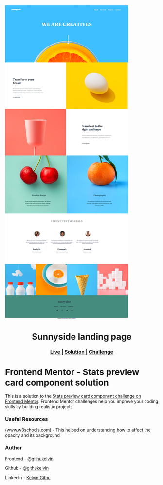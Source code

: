 <img src="https://github.com/githukelvin/sunnyside-landing-page/blob/main/project-preview.png"></img>


<h1 align="center">Sunnyside landing page </h1>

<div align="center">
  <h3>
    <a href="https://githukelvin.github.io/sunnyside-landing-page/" color="white">
      Live
    </a>
    <span> | </span>
    <a href="https://github.com/githukelvin/sunnyside-landing-page.git">
      Solution
    </a>
   <span> | </span>
    <a href="https://www.frontendmentor.io/challenges/sunnyside-agency-landing-page-7yVs3B6ef/hub/sunnyside-agency-landing-page-Sk-jCXhNq">
      Challenge
    </a>
  </h3>
</div>


# Frontend Mentor - Stats preview card component solution


This is a solution to the [Stats preview card component challenge on Frontend Mentor](https://www.frontendmentor.io/challenges/stats-preview-card-component-8JqbgoU62). Frontend Mentor challenges help you improve your coding skills by building realistic projects. 



   ### Useful Resources

   (www.w3schools.com)  - This helped on understanding  how to affect  the opacity and its background

   ### Author

   Frontend - [@githukelvin](https://www.frontendmentor.io/profile/githukelvin)

   Github - [@githukelvin](https://github.com/githukelvin)

   LinkedIn - [Kelvin Githu](https://www.linkedin.com/in/kelvin-githu-949902209/)